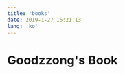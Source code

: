 ```yaml
---
title: 'books'
date: 2019-1-27 16:21:13
lang: 'ko'
---
```


# Goodzzong's Book

<div align="center">

</div>
